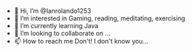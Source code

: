 - 👋 Hi, I’m @Ianrolando1253
- 👀 I’m interested in Gaming, reading, meditating, exercising
- 🌱 I’m currently learning Java
- 💞️ I’m looking to collaborate on ...
- 📫 How to reach me Don't! I don't know you...

<!---
Ianrolando1253/Ianrolando1253 is a ✨ special ✨ repository because its `README.md` (this file) appears on your GitHub profile.
You can click the Preview link to take a look at your changes.
--->
